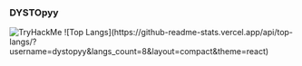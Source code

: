 ### DYSTOpyy

<!--
**DYSTOpyy/DYSTOpyy** is a ✨ _special_ ✨ repository because its `README.md` (this file) appears on your GitHub profile.

Here are some ideas to get you started:

- 🔭 I’m currently working on ...
- 🌱 I’m currently learning ...
- 👯 I’m looking to collaborate on ...
- 🤔 I’m looking for help with ...
- 💬 Ask me about ...
- 📫 How to reach me: ...
- 😄 Pronouns: ...
- ⚡ Fun fact: ...
-->
<img src="https://tryhackme-badges.s3.amazonaws.com/U2pyy.png" alt="TryHackMe">
<!-- Mettre rootme, hack the box aussi -->
![Top Langs](https://github-readme-stats.vercel.app/api/top-langs/?username=dystopyy&langs_count=8&layout=compact&theme=react)
